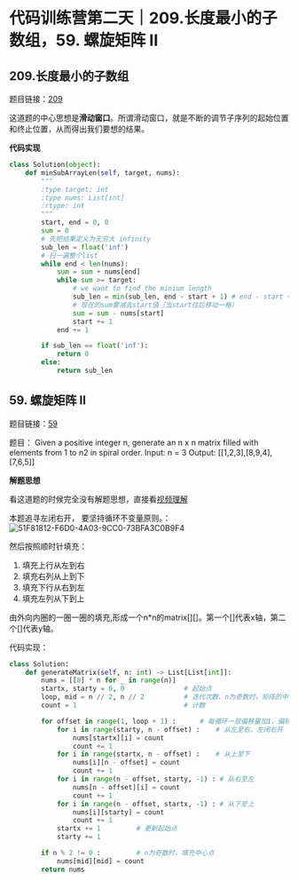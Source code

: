 # 代码训练营第二天｜209.长度最小的子数组，59. 螺旋矩阵 II
## 209.长度最小的子数组
题目链接：[209](https://leetcode.com/problems/minimum-size-subarray-sum/)

这道题的中心思想是**滑动窗口**。所谓滑动窗口，就是不断的调节子序列的起始位置和终止位置，从而得出我们要想的结果。

**代码实现**
```python
class Solution(object):
    def minSubArrayLen(self, target, nums):
        """
        :type target: int
        :type nums: List[int]
        :rtype: int
        """
        start, end = 0, 0
        sum = 0
        # 先把结果定义为无穷大 infinity
        sub_len = float('inf')
        # 扫一遍整个list
        while end < len(nums):
            sum = sum + nums[end]
            while sum >= target:
                # we want to find the minium length
                sub_len = min(sub_len, end - start + 1) # end - start + 1 是因为start的初始值是0，我们要从1开始算
                # 现在的sum要减去start值（当start往后移动一格）
                sum = sum - nums[start]
                start += 1
            end += 1

        if sub_len == float('inf'):
            return 0
        else:
            return sub_len
```
## 59. 螺旋矩阵 II
题目链接：[59](https://leetcode.com/problems/spiral-matrix-ii/)

题目：
Given a positive integer n, generate an n x n matrix filled with elements from 1 to n2 in spiral order.
Input: n = 3
Output: [[1,2,3],[8,9,4],[7,6,5]]

**解题思想**

看这道题的时候完全没有解题思想，直接看[视频理解](https://www.bilibili.com/video/BV1SL4y1N7mV/?vd_source=a73757e5fc13ab5f8ef5a914b4d3c306)

本题追寻左闭右开， 要坚持循环不变量原则。：
![51F81812-F6D0-4A03-9CC0-73BFA3C0B9F4](https://github.com/user-attachments/assets/8a1a9d8e-1ffc-4002-b339-2aa76b3605c7)

然后按照顺时针填充：

1. 填充上行从左到右
2. 填充右列从上到下
3. 填充下行从右到左
4. 填充左列从下到上

由外向内圈的一圈一圈的填充,形成一个n*n的matrix[][]。第一个[]代表x轴，第二个[]代表y轴。

代码实现：
```python
class Solution:
    def generateMatrix(self, n: int) -> List[List[int]]:
        nums = [[0] * n for _ in range(n)]
        startx, starty = 0, 0               # 起始点
        loop, mid = n // 2, n // 2          # 迭代次数、n为奇数时，矩阵的中心点
        count = 1                           # 计数

        for offset in range(1, loop + 1) :      # 每循环一层偏移量加1，偏移量从1开始
            for i in range(starty, n - offset) :    # 从左至右，左闭右开
                nums[startx][i] = count
                count += 1
            for i in range(startx, n - offset) :    # 从上至下
                nums[i][n - offset] = count
                count += 1
            for i in range(n - offset, starty, -1) : # 从右至左
                nums[n - offset][i] = count
                count += 1
            for i in range(n - offset, startx, -1) : # 从下至上
                nums[i][starty] = count
                count += 1                
            startx += 1         # 更新起始点
            starty += 1

        if n % 2 != 0 :			# n为奇数时，填充中心点
            nums[mid][mid] = count 
        return nums
```
